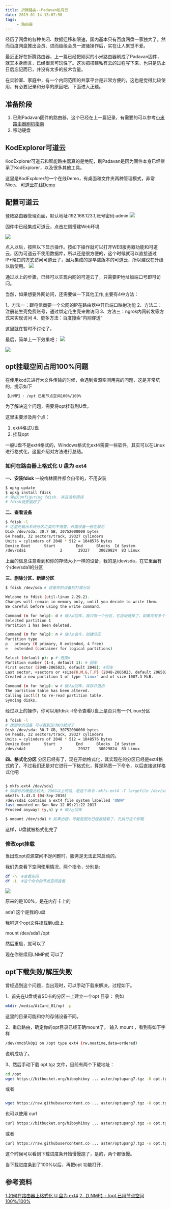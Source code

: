 ```yaml
---
title: 折腾路由--Padavan私有云
date: 2019-01-14 15:07:50
tags:
     - 路由器 
---
```


经历了网盘的各种关闭、数据迁移和限速，国内基本只有百度网盘一家独大了。然而百度网盘推出会员、进而超级会员一波骚操作后，实在让人累觉不爱。

最近正好在折腾路由器，上一篇已经把刚买的小米路由器刷成了Padavan固件，就其本身而言，已经很具可玩性了。这次把搭建私有云的过程写下来，也只是防止日后忘记而已，并没有太多的技术含量。

在实验室、家庭中，有一个内网范围的共享平台是非常方便的，这也是觉得比较使用，有必要记录和分享的原因吧，下面进入正题。

## 准备阶段

1. 已刷Padavan固件的路由器，这个已经在上一篇记录，有需要的可以参考[小米路由器刷机指南](https://forrany.github.io/2018/12/20/%E5%B0%8F%E7%B1%B3%E8%B7%AF%E7%94%B1%E5%99%A8R3G%E5%88%B7%E6%9C%BA%E6%8C%87%E5%8D%97/)
2. 移动硬盘

## KodExplorer可道云

KodExplorer可道云和智能路由器真的是绝配，刷Padavan是因为固件本身已经继承了KodExplorer，以及很多其他工具。

这里是KodExplorer的一个在线Demo，有桌面和文件夹两种管理模式，非常Nice。
[可道云在线Demo](http://demo.kodcloud.com/)

## 配置可道云

登陆路由器管理页面，默认地址:192.168.123.1,账号密码:admin
![](http://ww1.sinaimg.cn/large/6f9f3683ly1fz650q87odj20gf0dtjtu.jpg)

固件中已经集成可道云，点击左侧搭建Web环境

![](http://ww1.sinaimg.cn/large/6f9f3683ly1fz651mknbuj208b0jqt98.jpg)

点入以后，按照以下显示操作。按如下操作就可以打开WEB服务器功能和可道云，因为可道云不使用数据库，所以还是很方便的，这个时候就可以直接通过IP+端口的方式访问可道云了，因为集成的是早些版本的可道云，所以建议在升级以后使用。
![](http://ww1.sinaimg.cn/large/6f9f3683ly1fz6521tm3dj20ds0csjua.jpg)

通过以上的步骤，已经可以实现内网的可道云了，只需要IP地址加端口号即可访问。

当然，如果想要外网访问，还需要做一下其他工作,主要有4中方法：

1、方法一：跟电信商要一个公网的IP在路由器中开启端口映射功能
2、方法二：注册花生壳免费账号，通过绑定花生壳来做访问
3、方法三：ngrok内网转发等方式来实现访问
4、更多方法：百度搜索“内网穿透”

这里就在暂时不讨论了。

最后，简单上一下效果吧：
![](http://ww1.sinaimg.cn/large/6f9f3683ly1fz6541js5uj20yo0khasc.jpg)

![](http://ww1.sinaimg.cn/large/6f9f3683ly1fz654abilwj20yu0f742d.jpg)

## opt挂载空间占用100%问题

在使用kod云进行大文件传输的时候，会遇到资源空间用完的问题，这是非常坑的，提示如下
```bash  
【LNMP】: /opt 已用节点空间100%/100%
```
为了解决这个问题，需要将opt挂载到U盘。

这里主要涉及两个点：
1. ext4格式U盘
2. 挂载opt

一般U盘不是ext4格式的，Windows格式化ext4需要一些软件，其实可以在Linux进行格式化，这里介绍对方法进行总结。

### 如何在路由器上格式化 U 盘为 ext4

**一、安装fdisk**
一般梅林固件都会自带的，不用安装
```bash
$ opkg update
$ opkg install fdisk
# 输出Configuring fdisk. 并且没有错误
# fdisk就安装好了
```

**二、查看设备**
```bash
$ fdisk -l 
# 这里先输出系统分区之类的不用管，外置设备一般在最后
Disk /dev/sda: 30.7 GB, 30752000000 bytes
64 heads, 32 sectors/track, 29327 cylinders
Units = cylinders of 2048 * 512 = 1048576 bytes
Device Boot      Start         End      Blocks  Id System
/dev/sda1               2       29327    30029824  83 Linux
```
上面的信息注意看到和你的存储大小一样的设备，我的是/dev/sda，在它里面有个/dev/sda1的分区

**三、删除分区、新建分区**
```bash
$ fdisk /dev/sda # 这是你的设备別打成分区

Welcome to fdisk (util-linux 2.29.2).
Changes will remain in memory only, until you decide to write them.
Be careful before using the write command.

Command (m for help): d # 输入d回车，我只有一个分区，它自动选择了，如果你有多个分区，可以多次使用d
Selected partition 1
Partition 1 has been deleted.

Command (m for help): n # 输入n会车，创建分区
Partition type
p   primary (0 primary, 0 extended, 4 free)
e   extended (container for logical partitions)

Select (default p): p # 选择p
Partition number (1-4, default 1): # 回车
First sector (2048-2065023, default 2048): #回车
Last sector, +sectors or +size{K,M,G,T,P} (2048-2065023, default 2065023): # 回车
Created a new partition 1 of type 'Linux' and of size 1007.3 MiB.

Command (m for help): w # 输入w回车，保存并退出
The partition table has been altered.
Calling ioctl() to re-read partition table.
Syncing disks.
```
经过以上的操作，你可以用fdisk -l命令查看U盘上是否只有一个Linux分区

```bash
$ fdisk -l 
# 找到你的设备 可以看到ID为83就对了
Disk /dev/sda: 30.7 GB, 30752000000 bytes
64 heads, 32 sectors/track, 29327 cylinders
Units = cylinders of 2048 * 512 = 1048576 bytes
Device Boot      Start         End      Blocks  Id System
/dev/sda1               2       29327    30029824  83 Linux
```

**四、格式化分区**
分区已经有了，现在开始格式化，其实现在的分区已经是ext4格式的了，不过我们还是对它进行一下格式化，算是熟悉一下命令，以后直接这样格式化吧
```bash

$ mkfs.ext4 /dev/sda1 
# 如果你的硬盘比较大，256G以上的话，是这个命令：mkfs.ext4 -T largefile /dev/sda1
mke2fs 1.43.3 (04-Sep-2016)
/dev/sda1 contains a ext4 file system labelled 'ONMP'
last mounted on Sun Nov 12 09:21:22 2017
Proceed anyway? (y,n) y # 输入y回车

$ umount /dev/sda1 # 如果出错，可能是因为已经被挂载了，先执行这个卸载
```
这样，U盘就被格式化完了

### 修改opt挂载

当出现opt资源空间不足问题时，服务是无法正常启动的。

我们先查看下空间使用情况，两个指令，分别是:
```bash
df -h  #查看空间
df -i  #这个命令的节点空间查看
``` 

![](http://ww1.sinaimg.cn/large/6f9f3683ly1fz8uovlawtj20k907pq33.jpg)

原来的是100%，是在内存卡上的

ada1 这个是我的u盘

我吧这个opt文件挂载到u盘上

mount /dev/sda1 /opt

然后重启，就可以了

现在你继续用LNMP就 可以了

## opt下载失败/解压失败

曾经遇到这个问题，当出现时，可以手动下载来解决，过程如下。

1、首先在U盘或者SD卡的分区一上建立一个opt 目录：
例如 
```bash
mkdir /media/AiCard_01/opt -p
```
这里的目录可能和你的存储设备不同。

2、重启路由，确定你的opt目录已经正确mount了。
输入 mount ，看到有如下字样
```bash
/dev/mmcblk0p1 on /opt type ext4 (rw,noatime,data=ordered)
```
说明成功了。

3、然后手动下载 opt.tgz 文件，目前有两个下载地址：
```bash
cd /opt
wget https://bitbucket.org/hiboyhiboy ... aster/optupang7.tgz -O opt.tgz
```
或者
```bash

wget https://raw.githubusercontent.co ... aster/optupang7.tgz -O opt.tgz
```


也可以使用 curl
```bash
curl https://bitbucket.org/hiboyhiboy ... aster/optupang7.tgz -o opt.tgz -k
```
或者
```bash
curl https://raw.githubusercontent.co ... aster/optupang7.tgz -o opt.tgz -k
```
这个时候可以看到下载进度条开始慢慢跑了，是的，两个都很慢。

当下载进度条到了100%以后，再把opt 功能打开，


## 参考资料
[1.如何在路由器上格式化 U 盘为 ext4](https://github.com/xzhih/ONMP/wiki/%E5%A6%82%E4%BD%95%E5%9C%A8%E8%B7%AF%E7%94%B1%E5%99%A8%E4%B8%8A%E6%A0%BC%E5%BC%8F%E5%8C%96-U-%E7%9B%98%E4%B8%BA-ext4)
[2.【LNMP】: /opt 已用节点空间100%/100%](https://www.cnblogs.com/dbfedbf/p/7644989.html)
